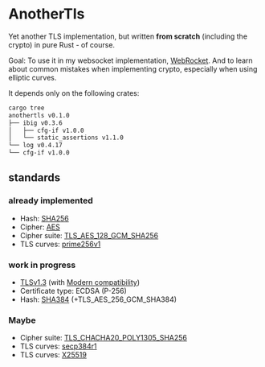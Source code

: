 # AnotherTls
Yet another TLS implementation, but written **from scratch** (including the
crypto) in pure Rust - of course.


Goal: To use it in my websocket implementation,
[WebRocket](https://github.com/otsmr/webrocket). And to learn about common
mistakes when implementing crypto, especially when using elliptic curves.


It depends only on the following crates:
```bash
cargo tree
anothertls v0.1.0
├── ibig v0.3.6
│   ├── cfg-if v1.0.0
│   └── static_assertions v1.1.0
└── log v0.4.17
└── cfg-if v1.0.0
```

## standards
### already implemented
- Hash: [SHA256](https://datatracker.ietf.org/doc/html/rfc6234)
- Cipher: [AES](https://nvlpubs.nist.gov/nistpubs/FIPS/NIST.FIPS.197.pdf)
- Cipher suite: [TLS_AES_128_GCM_SHA256](https://luca-giuzzi.unibs.it/corsi/Support/papers-cryptography/gcm-spec.pdf)
- TLS curves: [prime256v1]()
### work in progress
- [TLSv1.3](https://datatracker.ietf.org/doc/html/rfc8446) (with [Modern compatibility](https://wiki.mozilla.org/Security/Server_Side_TLS))
- Certificate type: ECDSA (P-256)
- Hash: [SHA384](https://datatracker.ietf.org/doc/html/rfc6234) (+TLS_AES_256_GCM_SHA384)
### Maybe
- Cipher suite: [TLS_CHACHA20_POLY1305_SHA256]()
- TLS curves: [secp384r1]()
- TLS curves: [X25519]()
